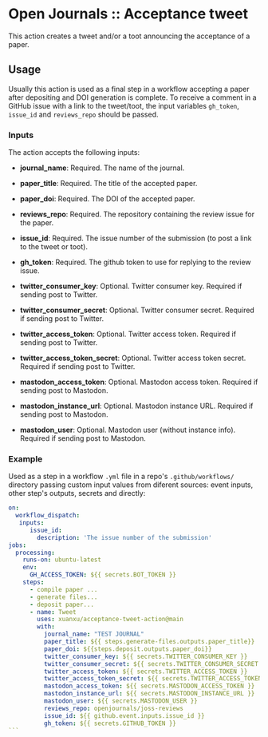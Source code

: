 # Open Journals :: Acceptance tweet

This action creates a tweet and/or a toot announcing the acceptance of a paper.

## Usage

Usually this action is used as a final step in a workflow accepting a paper after depositing and DOI generation is complete.
To receive a comment in a GitHub issue with a link to the tweet/toot, the input variables `gh_token`, `issue_id` and `reviews_repo` should be passed.

### Inputs

The action accepts the following inputs:

- **journal_name**: Required. The name of the journal.
- **paper_title**: Required. The title of the accepted paper.
- **paper_doi**: Required. The DOI of the accepted paper.
- **reviews_repo**: Required. The repository containing the review issue for the paper.
- **issue_id**: Required. The issue number of the submission (to post a link to the tweet or toot).
- **gh_token**: Required. The github token to use for replying to the review issue.

- **twitter_consumer_key**: Optional. Twitter consumer key. Required if sending post to Twitter.
- **twitter_consumer_secret**: Optional. Twitter consumer secret. Required if sending post to Twitter.
- **twitter_access_token**: Optional. Twitter access token. Required if sending post to Twitter.
- **twitter_access_token_secret**: Optional. Twitter access token secret. Required if sending post to Twitter.

- **mastodon_access_token**: Optional. Mastodon access token. Required if sending post to Mastodon.
- **mastodon_instance_url**: Optional. Mastodon instance URL. Required if sending post to Mastodon.
- **mastodon_user**: Optional. Mastodon user (without instance info). Required if sending post to Mastodon.


### Example

Used as a step in a workflow `.yml` file in a repo's `.github/workflows/` directory passing custom input values from diferent sources: event inputs, other step's outputs, secrets and directly:

````yaml
on:
  workflow_dispatch:
   inputs:
      issue_id:
        description: 'The issue number of the submission'
jobs:
  processing:
    runs-on: ubuntu-latest
    env:
      GH_ACCESS_TOKEN: ${{ secrets.BOT_TOKEN }}
    steps:
      - compile paper ...
      - generate files...
      - deposit paper...
      - name: Tweet
        uses: xuanxu/acceptance-tweet-action@main
        with:
          journal_name: "TEST JOURNAL"
          paper_title: ${{ steps.generate-files.outputs.paper_title}}
          paper_doi: ${{steps.deposit.outputs.paper_doi}}
          twitter_consumer_key: ${{ secrets.TWITTER_CONSUMER_KEY }}
          twitter_consumer_secret: ${{ secrets.TWITTER_CONSUMER_SECRET }}
          twitter_access_token: ${{ secrets.TWITTER_ACCESS_TOKEN }}
          twitter_access_token_secret: ${{ secrets.TWITTER_ACCESS_TOKEN_SECRET }}
          mastodon_access_token: ${{ secrets.MASTODON_ACCESS_TOKEN }}
          mastodon_instance_url: ${{ secrets.MASTODON_INSTANCE_URL }}
          mastodon_user: ${{ secrets.MASTODON_USER }}
          reviews_repo: openjournals/joss-reviews
          issue_id: ${{ github.event.inputs.issue_id }}
          gh_token: ${{ secrets.GITHUB_TOKEN }}
```

